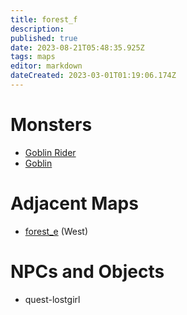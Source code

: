 ```yaml
---
title: forest_f
description: 
published: true
date: 2023-08-21T05:48:35.925Z
tags: maps
editor: markdown
dateCreated: 2023-03-01T01:19:06.174Z
---
```


# Monsters
 * [Goblin Rider](/monsters/goblin-rider)
 * [Goblin](/monsters/goblin)

# Adjacent Maps
 * [forest_e](/maps/forest_e) (West)

# NPCs and Objects
 * quest-lostgirl
